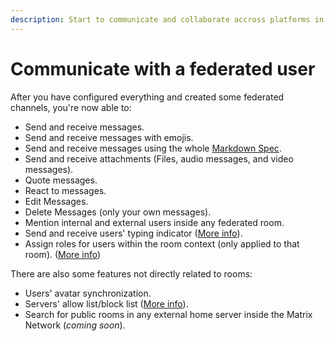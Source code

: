 ```yaml
---
description: Start to communicate and collaborate accross platforms in a decentralized way
---
```


# Communicate with a federated user

After you have configured everything and created some federated channels, you're now able to:

* Send and receive messages.
* Send and receive messages with emojis.
* Send and receive messages using the whole [Markdown Spec](https://spec.commonmark.org/0.30/).
* Send and receive attachments (Files, audio messages, and video messages).
* Quote messages.
* React to messages.
* Edit Messages.
* Delete Messages (only your own messages).
* Mention internal and external users inside any federated room.
* Send and receive users' typing indicator ([More info](../../../../../../guides/administration/admin-panel/settings/federation/matrix-bridge/matrix-admin-guide/matrix-homeserver-setup.md#important-warning-about-the-installation)).
* Assign roles for users within the room context (only applied to that room). ([More info](assign-roles-for-users-in-federated-rooms.md))

There are also some features not directly related to rooms:

* Users' avatar synchronization.
* Servers' allow list/block list ([More info](../matrix-admin-guide/matrix-homeserver-setup/matrix-allow-block-list.md)).
* Search for public rooms in any external home server inside the Matrix Network (_coming soon_).

